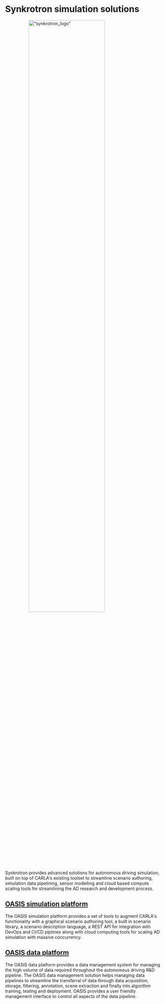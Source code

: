 # Synkrotron simulation solutions

<img src="../img/synkrotron.jpg" alt= “synkrotron_logo” style="display: block; margin-left: auto; margin-right: auto; width: 70%;">

Synkrotron provides advanced solutions for autonomous driving simulation, built on top of CARLA's existing toolset to streamline scenario authoring, simulation data pipelining, sensor modelling and cloud based compute scaling tools for streamlining the AD research and development process.

## [__OASIS simulation platform__](https://www.synkrotron.ai/sim.html)

The OASIS simulation platform provides a set of tools to augment CARLA's functionality with a graphical scenario authoring tool, a built in scenario library, a scenario description language, a REST API for integration with DevOps and CI/CD piptines along with cloud computing tools for scaling AD simulation with massive concurrency. 

## [__OASIS data platform__](https://www.synkrotron.ai/data.html)

The OASIS data platform provides a data management system for managing the high volume of data required throughout the autonomous driving R&D pipeline. The OASIS data management solution helps managing data pipelines to streamline the transferral of data through data acquisition, storage, filtering, annotation, scene extraction and finally into algorithm training, testing and deployment. OASIS provides a user friendly management interface to control all aspects of the data pipeline. 